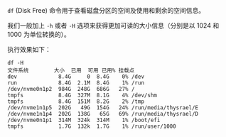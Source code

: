 `df` (Disk Free) 命令用于查看磁盘分区的空间及使用和剩余的空间信息。

我们一般加上 `-h` 或者 `-H` 选项来获得更加可读的大小信息（分别是以 1024 和 1000 为单位转换的）。

执行效果如下：

``` shell
df -H
文件系统        大小  已用  可用 已用% 挂载点
dev             8.4G     0  8.4G    0% /dev
run             8.4G  2.1M  8.4G    1% /run
/dev/nvme0n1p2  984G  248G  686G   27% /
tmpfs           8.4G  327M  8.1G    4% /dev/shm
tmpfs           8.4G  151M  8.2G    2% /tmp
/dev/nvme1n1p5  202G   49G  154G   24% /run/media/thysrael/E
/dev/nvme1n1p4  202G  138G   65G   69% /run/media/thysrael/D
/dev/nvme0n1p1  314M  324k  314M    1% /boot/efi
tmpfs           1.7G  132k  1.7G    1% /run/user/1000
```
